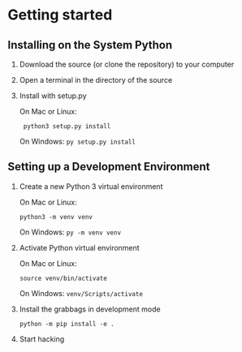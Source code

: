 # Getting started

## Installing on the System Python

1) Download the source (or clone the repository) to your computer
2) Open a terminal in the directory of the source 
2) Install with setup.py

    On Mac or Linux:
    
    ``` python3 setup.py install```

    On Windows:
    ```py setup.py install```



## Setting up a Development Environment
1) Create a new Python 3 virtual environment

    On Mac or Linux:
    
    ``` python3 -m venv venv ```

    On Windows:
    ```py -m venv venv```

2) Activate Python virtual environment

    On Mac or Linux:
    
    ```source venv/bin/activate ```

    On Windows:
    ```venv/Scripts/activate```

3) Install the grabbags in development mode

    ```python -m pip install -e .```

4) Start hacking
